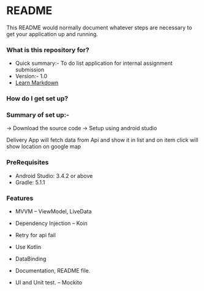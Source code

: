 # README #

This README would normally document whatever steps are necessary to get your application up and running.

### What is this repository for? ###

* Quick summary:- To do list application for internal assignment submission
* Version:- 1.0
* [Learn Markdown](https://bitbucket.org/tutorials/markdowndemo)

### How do I get set up? ###

### Summary of set up:- ###
  -> Download the source code
  -> Setup using android studio

Delivery
App will fetch data from Api and show it in list and on item click will show location on google map

### PreRequisites ###
* Android Studio: 3.4.2 or above
* Gradle: 5.1.1

### Features ###
* MVVM – ViewModel, LiveData

* Dependency Injection – Koin
* Retry for api fail
* Use Kotlin
* DataBinding
* Documentation, README file.
* UI and Unit test. –  Mockito 
